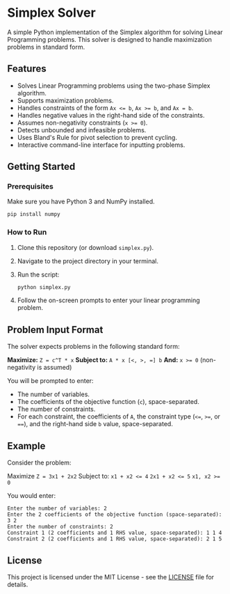 # Simplex Solver

A simple Python implementation of the Simplex algorithm for solving Linear Programming problems. This solver is designed to handle maximization problems in standard form.

## Features

*   Solves Linear Programming problems using the two-phase Simplex algorithm.
*   Supports maximization problems.
*   Handles constraints of the form `Ax <= b`, `Ax >= b`, and `Ax = b`.
*   Handles negative values in the right-hand side of the constraints.
*   Assumes non-negativity constraints (`x >= 0`).
*   Detects unbounded and infeasible problems.
*   Uses Bland's Rule for pivot selection to prevent cycling.
*   Interactive command-line interface for inputting problems.

## Getting Started

### Prerequisites

Make sure you have Python 3 and NumPy installed.

```bash
pip install numpy
```

### How to Run

1.  Clone this repository (or download `simplex.py`).
2.  Navigate to the project directory in your terminal.
3.  Run the script:

    ```bash
    python simplex.py
    ```

4.  Follow the on-screen prompts to enter your linear programming problem.

## Problem Input Format

The solver expects problems in the following standard form:

**Maximize:** `Z = c^T * x`
**Subject to:** `A * x [<, >, =] b`
**And:** `x >= 0` (non-negativity is assumed)

You will be prompted to enter:
*   The number of variables.
*   The coefficients of the objective function (`c`), space-separated.
*   The number of constraints.
*   For each constraint, the coefficients of `A`, the constraint type (`<=`, `>=`, or `==`), and the right-hand side `b` value, space-separated.

## Example

Consider the problem:

Maximize `Z = 3x1 + 2x2`
Subject to:
`x1 + x2 <= 4`
`2x1 + x2 <= 5`
`x1, x2 >= 0`

You would enter:

```
Enter the number of variables: 2
Enter the 2 coefficients of the objective function (space-separated): 3 2
Enter the number of constraints: 2
Constraint 1 (2 coefficients and 1 RHS value, space-separated): 1 1 4
Constraint 2 (2 coefficients and 1 RHS value, space-separated): 2 1 5
```

## License

This project is licensed under the MIT License - see the [LICENSE](LICENSE) file for details.
